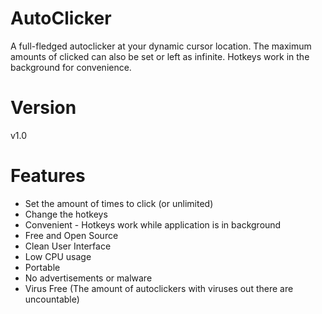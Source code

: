# AutoClicker
A full-fledged autoclicker at your dynamic cursor location. The maximum amounts of clicked can also be set or left as infinite. Hotkeys work in the background for convenience.


# Version
v1.0


# Features
* Set the amount of times to click (or unlimited)
* Change the hotkeys
* Convenient - Hotkeys work while application is in background
* Free and Open Source
* Clean User Interface
* Low CPU usage
* Portable
* No advertisements or malware
* Virus Free (The amount of autoclickers with viruses out there are uncountable)
